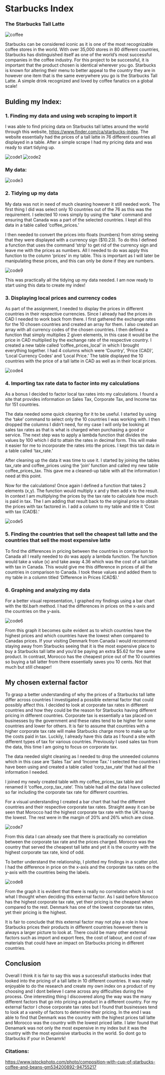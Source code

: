 # Starbucks Index

### The Starbucks Tall Latte

![coffee](starbucks.jpeg "Starbucks Coffee")

Starbucks can be considered iconic as it is one of the most recognizable coffee stores in the world. With over 35,000 stores in 80 different countries, Starbucks has distinguished itself as one of the world’s most successful companies in the coffee industry. For this project to be successful, it is important that the product chosen is identical wherever you go. Starbucks is known for altering their menu to better appeal to the country they are in however one item that is the same everywhere you go is the Starbucks Tall Latte. A simple drink recognized and loved by coffee fanatics on a global scale!


## Bulding my Index:

### 1. Finding my data and using web scraping to import it

I was able to find pricing data on Starbucks tall lattes around the world through this website, https://www.finder.com/ca/starbucks-index. The website essentially had the prices of a tall latte in 76 different countries all displayed in a table. After a simple scrape I had my pricing data and was ready to start tidying up.

![code1](code1.png "Code used for web scraping")
![code2](code2.png "Code used for web scraping")

### My data:
![code3](code3.png "My table")


### 2. Tidying up my data

My data was not in need of much cleaning however it still needed work. The first thing I did was select only 10 countries out of the 76 as this was the requirement. I selected 10 rows simply by using the ‘take’ command and ensuring that Canada was a part of the selected countries. I kept all this data in a table called ‘coffee_prices.’

I then needed to convert the prices into floats (numbers) from string seeing that they were displayed with a currency sign ($10.23). To do this I defined a function that uses the command ‘strip’ to get rid of the currency sign and leave me with the prices as numbers. All I needed to do was apply this function to the column ‘prices’ in my table. This is important as I will later be manipulating these prices, and this can only be done if they are numbers. 

![code9](code9.png "Code used for stripping data")

This was practically all the tidying up my data needed. I am now ready to start using this data to create my index!


### 3. Displaying local prices and currency codes

As part of the assignment, I needed to display the prices in different countries in their respective currencies. Since I already had the prices in CAD I needed to work back from there. I first gathered the exchange rates for the 10 chosen countries and created an array for them. I also created an array with all currency codes of the chosen countries. I then defined a function that simply multiplies 2 given elements, in this case it would be the price in CAD multiplied by the exchange rate of the respective country. I created a new table called ‘coffee_prices_local’ in which I brought everything together. I had 4 columns which were ‘Country’, ‘Price (CAD)’, ‘Local Currency Codes’ and ‘Local Price.’ The table displayed the 10 countries with the price of a tall latte in CAD as well as in their local prices.

![code4](code4.png "Code used for price conversions")

### 4. Importing tax rate data to factor into my calculations

As a bonus I decided to factor local tax rates into my calculations. I found a site that provides information on Sales Tax, Corporate Tax, and Income tax for 151 countries. 

The data needed some quick cleaning for it to be useful. I started by using the ‘take’ command to select only the 10 countries I was working with. I then dropped the columns I didn’t need, for my case I will only be looking at sales tax rates as that is what is charged when purchasing a good or service. The next step was to apply a lambda function that divides the values by 100 which I did to attain the rates in decimal form. This will make it easier for me to incorporate the rates into the prices. I kept this tax data in a table called ‘tax_rate.’

After cleaning up the data it was time to use it. I started by joining the tables tax_rate and coffee_prices using the ‘join’ function and called my new table coffee_prices_tax. This gave me a cleaned-up table with all the information I need at this point. 

Now for the calculations! Once again I defined a function that takes 2 elements (x,y). The function would multiply x and y then add x to the result. In context I am multiplying the prices by the tax rate to calculate how much is paid in tax. The I am adding that result back to the original price to obtain the prices with tax factored in. I add a column to my table and title it ‘Cost with tax (CAD$).'


![code5](code5.png "Table with tax rates factored in")


### 5. Finding the countries that sell the cheapest tall latte and the countries that sell the most expensive latte

To find the differences in pricing between the countries in comparison to Canada all I really needed to do was apply a lambda function. The function would take a value (x) and take away 4.36 which was the cost of a tall latte with tax in Canada. This would give me this difference in prices of all the countries in comparison to Canada. I took these values and added them to my table in a column titled ‘Difference in Prices (CAD$).'


### 6. Graphing and analyzing my data

For a better visual representation, I graphed my findings using a bar chart with the tbl.barh method. I had the differences in prices on the x-axis and the countries on the y-axis. 

![code6](code6.png "Graph")

From this graph it becomes quite evident as to which countries have the highest prices and which countries have the lowest when compared to Canadas prices. If your visiting Denmark from Canada I would recommend staying away from Starbucks seeing that it is the most expensive place to buy a Starbucks tall latte and you’d be paying an extra $5.62 for the same product. In contrast, Morocco has the cheapest price out of the 10 countries so buying a tall latter from there essentially saves you 10 cents. Not that much but still cheaper!


## My chosen external factor

To grasp a better understanding of why the prices of a Starbucks tall latte differ across countries I investigated a possible external factor that could possibly affect this. I decided to look at corporate tax rates in different countries and how they could be the reason for Starbucks having different pricing in different countries. Corporate tax is essentially a tax placed on businesses by the government and these rates tend to be higher for some countries and lower for others. It is fair to assume that countries with a higher corporate tax rate will make Starbucks charge more to make up for the costs paid in tax. Luckily, I already have this data as I found a site with different types of tax for various countries. Previously I used sales tax from the data, this time I am going to focus on corporate tax. 

The data needed slight cleaning as I needed to drop the unneeded columns which in this case are ‘Sales Tax’ and ‘Income Tax.’ I selected the countries I have been using and created a table called ‘corp_tax_rate’ that had all the information I needed. 

I joined my newly created table with my coffee_prices_tax table and renamed it ‘coffee_corp_tax_rate’. This table had all the data I have collected so far including the corporate tax rate for different countries. 

For a visual understanding I created a bar chart that had the different countries and their respective corporate tax rates. Straight away it can be seen that Morocco had the highest corporate tax rate with the UK having the lowest. The rest were in the margin of 20% and 26% which are close. 

![code7](code7.png "Corporate tax rates")

From this data I can already see that there is practically no correlation between the corporate tax rate and the prices charged. Morocco was the country that served the cheapest tall latte and yet it is the country with the highest corporate tax rate, kind of odd. 

To better understand the relationship, I plotted my findings in a scatter plot. I had the difference in price on the x-axis and the corporate tax rates on the y-axis with the countries being the labels. 

![code8](code8.png "Scatter plot")

From the graph it is evident that there is really no correlation which is not what I thought when deciding this external factor. As I said before Morocco has the highest corporate tax rate, yet their pricing is the cheapest when compared to the rest. Denmark has one of the lowest corporate tax rates, yet their pricing is the highest. 

It is fair to conclude that this external factor may not play a role in how Starbucks prices their products in different countries however there is always a larger picture to look at. There could be many other external factors such as import and export fees, the cost of labour, and cost of raw materials that could have an impact on Starbucks pricing in different countries. 


## Conclusion

Overall I think it is fair to say this was a successfull starbucks index that looked into the pricing of a tall latte in 10 different countries. It was really enjoyable to do the research and create my own index on a product of my choosing and I dont believe I came across any difficulties during the process. 
One interesting thing I discovered along the way was the many different factors that go into pricing a product in a different country. For my external factor I chose corporate tax rates but I found that businesses tend to look at a vareity of factors to determine their pricing. 
In the end I was able to find that Denmark was the country with the highest prices tall latte and Morocco was the country with the lowest priced latte. I later found that Denamark was not only the most expensive in my index but it was the country with the most epxinsive starbucks in the world. So dont go to Starbucks if your in Denamrk! 


### Citations:
https://www.istockphoto.com/photo/composition-with-cup-of-starbucks-coffee-and-beans-gm534200892-94755217
